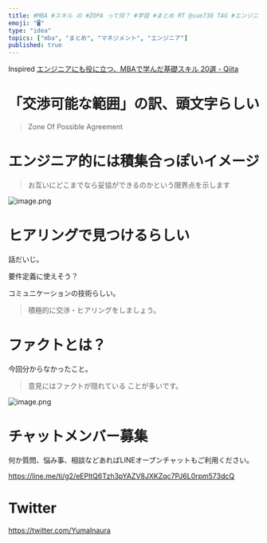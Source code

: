 ```yaml
---
title: #MBA #スキル の #ZOPA って何？ #学習 #まとめ RT @sue738 TAG #エンジニア #交渉力 #PM #マネージメン
emoji: "🖥"
type: "idea"
topics: ["mba", "まとめ", "マネジメント", "エンジニア"]
published: true
---
```


Inspired [エンジニアにも役に立つ、MBAで学んだ基礎スキル 20選 - Qiita](https://qiita.com/sue738/items/97b602debf680183c4e7)


# 「交渉可能な範囲」の訳、頭文字らしい

>Zone Of Possible Agreement 

# エンジニア的には積集合っぽいイメージ

>お互いにどこまでなら妥協ができるのかという限界点を示します

![image.png](https://qiita-image-store.s3.amazonaws.com/0/89618/c44e0827-6d31-dee2-892a-ab1af3c0a218.png)

# ヒアリングで見つけるらしい

話だいじ。

要件定義に使えそう？

コミュニケーションの技術らしい。

>積極的に交渉・ヒアリングをしましょう。

# ファクトとは？

今回分からなかったこと。

>意見にはファクトが隠れている ことが多いです。

![image.png](https://qiita-image-store.s3.amazonaws.com/0/89618/88474768-6aa0-7907-f025-975963917a1e.png)








<!-- Update From Qiita API -->

# チャットメンバー募集


何か質問、悩み事、相談などあればLINEオープンチャットもご利用ください。

https://line.me/ti/g2/eEPltQ6Tzh3pYAZV8JXKZqc7PJ6L0rpm573dcQ





# Twitter


https://twitter.com/YumaInaura


<!-- Update From Qiita API -->



